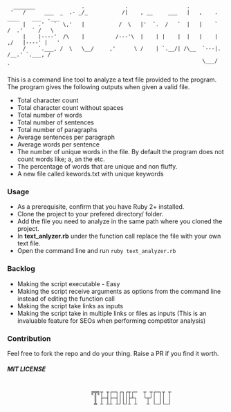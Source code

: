 ```

  _______               .             .                   .                             
 '   /      ___  _  .- _/_           /|    , __     ___   |   ,    .  ____    ___  .___ 
     |    .'   `  \,'   |           /  \   |'  `.  /   `  |   |    `     /  .'   ` /   \
     |    |----'  /\    |          /---'\  |    | |    |  |   |    |   ,/   |----' |   '
     /    `.___, /  \   \__/     ,'      \ /    | `.__/| /\__  `---|. /__.' `.___, /    
                                                               \___/  `                          
```

This is a command line tool to analyze a text file provided to the program. The program gives the following outputs when given a valid file.
- Total character count
- Total character count without spaces
- Total number of words
- Total number of sentences
- Total number of paragraphs
- Average sentences per paragraph
- Average words per sentence
- The number of unique words in the file. By default the program does not count words like; a, an the etc.
- The percentage of words that are unique and non fluffy.
- A new file called kewords.txt with unique keywords

### Usage
- As a prerequisite, confirm that you have Ruby 2+ installed.
- Clone the project to your prefered directory/ folder.
- Add the file you need to analyze in the same path where you cloned the project.
- In **text_anlyzer.rb** under the function call replace the file with your own text file.
- Open the command line and run `ruby text_analyzer.rb`


### Backlog
- Making the script executable - Easy
- Making the script receive arguments as options from the command line instead of editing the function call
- Making the script take links as inputs
- Making the script take in multiple links or files as inputs (This is an invaluable feature for SEOs when performing competitor analysis)

### Contribution
Feel free to fork the repo and do your thing. Raise a PR if you find it worth.

##### MIT LICENSE



```

                           ╔╦╗┬ ┬┌─┐┌┐┌┬┌─  ┬ ┬┌─┐┬ ┬
                            ║ ├─┤├─┤│││├┴┐  └┬┘│ ││ │
                            ╩ ┴ ┴┴ ┴┘└┘┴ ┴   ┴ └─┘└─┘

```
